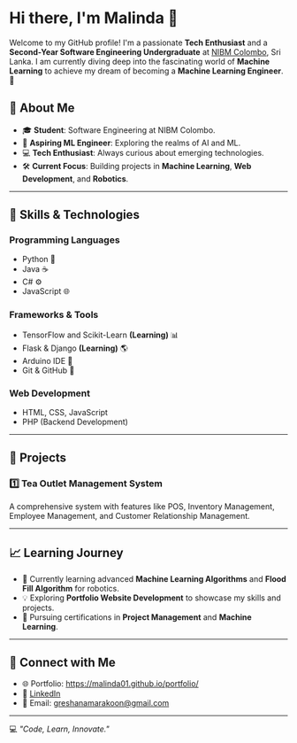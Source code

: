 # Hi there, I'm Malinda 👋

Welcome to my GitHub profile! I'm a passionate **Tech Enthusiast** and a **Second-Year Software Engineering Undergraduate** at [NIBM Colombo](https://www.nibm.lk/), Sri Lanka. I am currently diving deep into the fascinating world of **Machine Learning** to achieve my dream of becoming a **Machine Learning Engineer**. 🚀

## 🌟 About Me
- 🎓 **Student**: Software Engineering at NIBM Colombo.
- 🤖 **Aspiring ML Engineer**: Exploring the realms of AI and ML.
- 💻 **Tech Enthusiast**: Always curious about emerging technologies.
- 🛠️ **Current Focus**: Building projects in **Machine Learning**, **Web Development**, and **Robotics**.

---

## 🚀 Skills & Technologies

### **Programming Languages**
- Python 🐍
- Java ☕
- C# ⚙️
- JavaScript 🌐

### **Frameworks & Tools**
- TensorFlow and Scikit-Learn **(Learning)** 📊
- Flask & Django **(Learning)** 🌎
- Arduino IDE 🤖
- Git & GitHub 🔧


### **Web Development**
- HTML, CSS, JavaScript
- PHP (Backend Development)

---

## 📂 Projects
### 1️⃣ **Tea Outlet Management System**
A comprehensive system with features like POS, Inventory Management, Employee Management, and Customer Relationship Management.

---

## 📈 Learning Journey
- 🌱 Currently learning advanced **Machine Learning Algorithms** and **Flood Fill Algorithm** for robotics.
- 💡 Exploring **Portfolio Website Development** to showcase my skills and projects.
- 📘 Pursuing certifications in **Project Management** and **Machine Learning**.

---

## 🤝 Connect with Me
- 🌐 Portfolio: https://malinda01.github.io/portfolio/
- 💼 [LinkedIn](http://www.linkedin.com/in/malindaamarakoon)
- 📧 Email: greshanamarakoon@gmail.com

---

💻 *"Code, Learn, Innovate."*
